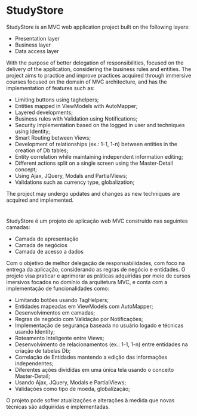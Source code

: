 # StudyStore

StudyStore is an MVC web application project built on the following layers:

- Presentation layer
- Business layer
- Data access layer

With the purpose of better delegation of responsibilities, focused on the delivery of the application, considering the business rules and entities.
The project aims to practice and improve practices acquired through immersive courses focused on the domain of MVC architecture, and has the implementation of features such as:

- Limiting buttons using taghelpers;
- Entities mapped in ViewModels with AutoMapper;
- Layered developments;
- Business rules with Validation using Notifications;
- Security implementation based on the logged in user and techniques using Identity;
- Smart Routing between Views;
- Development of relationships (ex.: 1-1, 1-n) between entities in the creation of Db tables;
- Entity correlation while maintaining independent information editing;
- Different actions split on a single screen using the Master-Detail concept;
- Using Ajax, JQuery, Modals and PartialViews;
- Validations such as currency type, globalization;

The project may undergo updates and changes as new techniques are acquired and implemented.

#

StudyStore é um projeto de aplicação web MVC construído nas seguintes camadas:

- Camada de apresentação
- Camada de negócios
- Camada de acesso a dados

Com o objetivo de melhor delegação de responsabilidades, com foco na entrega da aplicação, considerando as regras de negócio e entidades. O projeto visa praticar e aprimorar as práticas adquiridas por meio de cursos imersivos focados no domínio da arquitetura MVC, e conta com a implementação de funcionalidades como:

- Limitando botões usando TagHelpers;
- Entidades mapeadas em ViewModels com AutoMapper;
- Desenvolvimentos em camadas;
- Regras de negócio com Validação por Notificações;
- Implementação de segurança baseada no usuário logado e técnicas usando Identity;
- Roteamento Inteligente entre Views;
- Desenvolvimento de relacionamentos (ex.: 1-1, 1-n) entre entidades na criação de tabelas Db;
- Correlação de Entidades mantendo a edição das informações independentes;
- Diferentes ações divididas em uma única tela usando o conceito Master-Detail;
- Usando Ajax, JQuery, Modals e PartialViews;
- Validações como tipo de moeda, globalização;

O projeto pode sofrer atualizações e alterações à medida que novas técnicas são adquiridas e implementadas.

